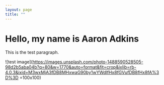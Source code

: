 ```yaml
---
layout: page
title: ""
---
```


# Hello, my name is Aaron Adkins

This is the test paragraph.

![test image](https://images.unsplash.com/photo-1488590528505-98d2b5aba04b?q=80&w=1770&auto=format&fit=crop&ixlib=rb-4.0.3&ixid=M3wxMjA3fDB8MHxwaG90by1wYWdlfHx8fGVufDB8fHx8fA%3D%3D =100x100)
